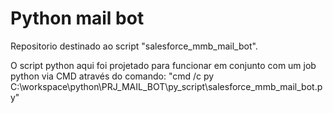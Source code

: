 # Python mail bot

Repositorio destinado ao script "salesforce_mmb_mail_bot".

O script python aqui foi projetado para funcionar em conjunto com um job python via CMD através do comando:
"cmd /c py C:\\workspace\\python\\PRJ_MAIL_BOT\\py_script\\salesforce_mmb_mail_bot.py"
